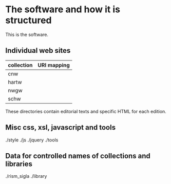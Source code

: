 
# The software and how it is structured

This is the software.

## Individual web sites

| collection | URI mapping |
|:-----------|:------------|
| cnw        |             |
| hartw      |             |
| nwgw       |             |
| schw       |             |

These directories contain editorial texts and specific HTML for each edition.

## Misc css, xsl, javascript and tools

./style
./js
./jquery
./tools

## Data for controlled names of collections and libraries

./rism_sigla
./library

